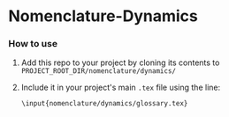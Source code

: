 # Nomenclature-Dynamics

### How to use

1. Add this repo to your project by cloning its contents to `PROJECT_ROOT_DIR/nomenclature/dynamics/`
2. Include it in your project's main `.tex` file using the line:

    ```
    \input{nomenclature/dynamics/glossary.tex}
    ```
